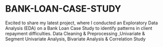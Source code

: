 # BANK-LOAN-CASE-STUDY
Excited to share my latest project, where I conducted an Exploratory Data Analysis (EDA) on a Bank Loan Case Study to identify patterns in client repayment difficulties. Data Cleaning &amp; Preprocessing ,Univariate &amp; Segment Univariate Analysis, Bivariate Analysis &amp; Correlation Study
